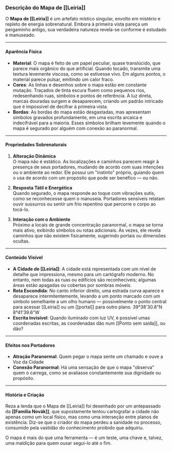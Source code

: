 ### **Descrição do Mapa de [[Leiria]]**

O **Mapa de [[Leiria]]** é um artefato místico singular, envolto em mistério e repleto de energia sobrenatural. Embora à primeira vista pareça um pergaminho antigo, sua verdadeira natureza revela-se conforme é estudado e manuseado.

---

#### **Aparência Física**
- **Material**: O mapa é feito de um papel peculiar, quase translúcido, que parece mais orgânico do que artificial. Quando tocado, transmite uma textura levemente viscosa, como se estivesse vivo. Em alguns pontos, o material parece pulsar, emitindo um calor fraco.
- **Cores**: As linhas e desenhos sobre o mapa estão em constante mutação. Traçados de tinta escura fluem como pequenos rios, redesenhando ruas, símbolos e pontos de referência. À luz direta, marcas douradas surgem e desaparecem, criando um padrão intricado que é impossível de decifrar à primeira vista.
- **Bordas**: As bordas do mapa estão desgastadas, mas apresentam símbolos gravados profundamente, em uma escrita arcaica e indecifrável para a maioria. Esses símbolos brilham levemente quando o mapa é segurado por alguém com conexão ao paranormal.

---

#### **Propriedades Sobrenaturais**
1. **Alteração Dinâmica**  
   O mapa não é estático. As localizações e caminhos parecem reagir à presença de seus portadores, mudando de acordo com suas intenções ou o ambiente ao redor. Ele possui um "instinto" próprio, guiando quem o usa de acordo com um propósito que pode ser benéfico — ou não.
   
2. **Resposta Tátil e Energética**  
   Quando segurado, o mapa responde ao toque com vibrações sutis, como se reconhecesse quem o manuseia. Portadores sensíveis relatam ouvir sussurros ou sentir um frio repentino que percorre o corpo ao tocá-lo.
   
3. **Interação com o Ambiente**  
   Próximo a locais de grande concentração paranormal, o mapa se torna mais ativo, exibindo símbolos ou rotas adicionais. Às vezes, ele revela caminhos que não existem fisicamente, sugerindo portais ou dimensões ocultas.

---

#### **Conteúdo Visível**
- **A Cidade de [[Leiria]]**: A cidade está representada com um nível de detalhe que impressiona, mesmo para um cartógrafo moderno. No entanto, nem todas as ruas ou edifícios são reconhecíveis; algumas áreas estão apagadas ou cobertas por sombras móveis.  
- **Rota Escondida**: No canto inferior direito, uma estrada curva aparece e desaparece intermitentemente, levando a um ponto marcado com um símbolo semelhante a um olho humano — possivelmente o ponto central para acessar [[Leiria]] ou um [[portal]] para outro plano.  39°38'30.8"N 8°41'39.6"W
- **Escrita Invisível**: Quando iluminado com luz UV, é possível umas coordenadas escritas, as coordenadas dão num [[Ponto sem saída]], ou dão?

---

#### **Efeitos nos Portadores**
- **Atração Paranormal**: Quem pegar o mapa sente um chamado e ouve a Voz da Cidade
- **Conexão Paranormal**: Há uma sensação de que o mapa "observa" quem o carrega, como se avaliasse constantemente sua dignidade ou propósito.  

---

#### **História e Criação**
Reza a lenda que o Mapa de [[Leiria]] foi desenhado por um antepassado da **[[Família Novák]]**, que supostamente tentou cartografar a cidade não apenas como um local físico, mas como uma interseção entre planos de existência. Diz-se que o criador do mapa perdeu a sanidade no processo, consumido pela vastidão do conhecimento proibido que adquiriu.

O mapa é mais do que uma ferramenta — é um teste, uma chave e, talvez, uma maldição para quem ousar segui-lo até o fim.
